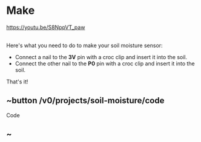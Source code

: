 # Make

https://youtu.be/S8NppVT_paw

<br/>
Here's what you need to do to make your soil moisture sensor:

* Connect a nail to the **3V** pin with a croc clip and insert it into the soil.
* Connect the other nail to the **P0** pin with a croc clip and insert it into the soil.

That's it!

## ~button /v0/projects/soil-moisture/code

Code

## ~
